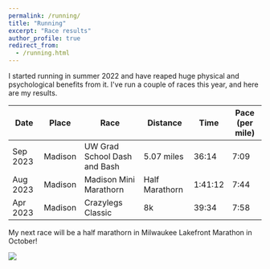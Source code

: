 ```yaml
---
permalink: /running/
title: "Running"
excerpt: "Race results"
author_profile: true
redirect_from: 
  - /running.html
---
```



I started running in summer 2022 and have reaped huge physical and psychological benefits from it. I've run a couple of races this year, and here are my results. 

| Date        | Place   | Race                   | Distance        |  Time   | Pace (per mile) | 
| --------    | ------  | ------------------     | ------          | ------- | --------------- |
| Sep 2023    | Madison | UW Grad School Dash and Bash      |  5.07 miles             | 36:14   | 7:09            |
| Aug 2023    | Madison | Madison Mini Marathorn |  Half Marathorn | 1:41:12 | 7:44            | 
| Apr 2023    | Madison | Crazylegs Classic      |  8k             | 39:34   | 7:58            |

My next race will be a half marathorn in Milwaukee Lakefront Marathon in October! 

![](/images/madison_mini.png)

